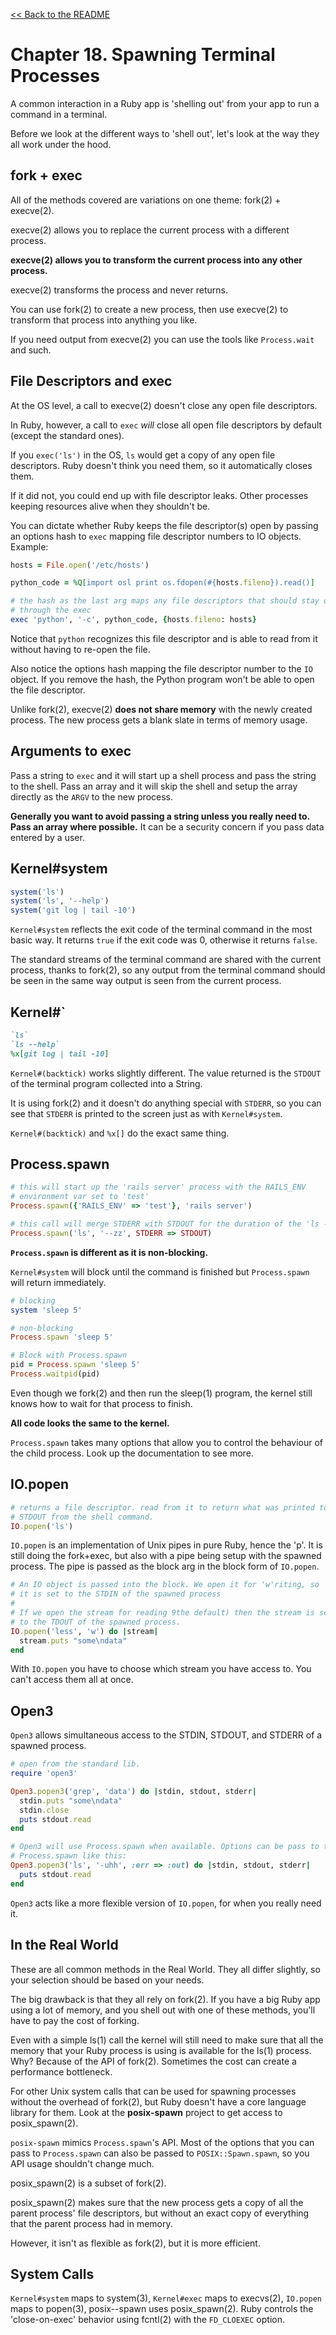 [&lt;&lt; Back to the README](README.md)

# Chapter 18. Spawning Terminal Processes

A common interaction in a Ruby app is 'shelling out' from your app to run a
command in a terminal.

Before we look at the different ways to 'shell out', let's look at the way
they all work under the hood.

## fork + exec

All of the methods covered are variations on one theme: fork(2) + execve(2).

execve(2) allows you to replace the current process with a different process.

**execve(2) allows you to transform the current process into any other 
process.**

execve(2) transforms the process and never returns.

You can use fork(2) to create a new process, then use execve(2) to transform
that process into anything you like.

If you need output from execve(2) you can use the tools like `Process.wait`
and such.

## File Descriptors and exec

At the OS level, a call to execve(2) doesn't close any open file descriptors.

In Ruby, however, a call to `exec` *will* close all open file descriptors by
default (except the standard ones).

If you `exec('ls')` in the OS, `ls` would get a copy of any open file
descriptors. Ruby doesn't think you need them, so it automatically closes them.

If it did not, you could end up with file descriptor leaks. Other processes
keeping resources alive when they shouldn't be.

You can dictate whether Ruby keeps the file descriptor(s) open by passing an
options hash to `exec` mapping file descriptor numbers to IO objects. Example:

```ruby
hosts = File.open('/etc/hosts')

python_code = %Q[import osl print os.fdopen(#{hosts.fileno}).read()]

# the hash as the last arg maps any file descriptors that should stay open
# through the exec
exec 'python', '-c', python_code, {hosts.fileno: hosts}
```

Notice that `python` recognizes this file descriptor and is able to read from
it without having to re-open the file.

Also notice the options hash mapping the file descriptor number to the `IO`
object. If you remove the hash, the Python program won't be able to open the
file descriptor.

Unlike fork(2), execve(2) **does not share memory** with the newly created
process. The new process gets a blank slate in terms of memory usage.

## Arguments to exec

Pass a string to `exec` and it will start up a shell process and pass the
string to the shell. Pass an array and it will skip the shell and setup the
array directly as the `ARGV` to the new process.

**Generally you want to avoid passing a string unless you really need to.
Pass an array where possible.** It can be a security concern if you pass data
entered by a user.

## Kernel#system

```ruby
system('ls')
system('ls', '--help')
system('git log | tail -10')
```

`Kernel#system` reflects the exit code of the terminal command in the most
basic way. It returns `true` if the exit code was 0, otherwise it returns
`false`.

The standard streams of the terminal command are shared with the current
process, thanks to fork(2), so any output from the terminal command should be
seen in the same way output is seen from the current process.

## Kernel#`

```ruby
`ls`
`ls --help`
%x[git log | tail -10]
```

`Kernel#(backtick)` works slightly different. The value returned is the
`STDOUT` of the terminal program collected into a String.

It is using fork(2) and it doesn't do anything special with `STDERR`, so you
can see that `STDERR` is printed to the screen just as with `Kernel#system`.

`Kernel#(backtick)` and `%x[]` do the exact same thing.

## Process.spawn

```ruby
# this will start up the 'rails server' process with the RAILS_ENV
# environment var set to 'test'
Process.spawn({'RAILS_ENV' => 'test'}, 'rails server')

# this call will merge STDERR with STDOUT for the duration of the 'ls --help'
Process.spawn('ls', '--zz', STDERR => STDOUT)
```

**`Process.spawn` is different as it is non-blocking.**

`Kernel#system` will block until the command is finished but `Process.spawn`
will return immediately.

```ruby
# blocking
system 'sleep 5'

# non-blocking
Process.spawn 'sleep 5'

# Block with Process.spawn
pid = Process.spawn 'sleep 5'
Process.waitpid(pid)
```

Even though we fork(2) and then run the sleep(1) program, the kernel still
knows how to wait for that process to finish.

**All code looks the same to the kernel.**

`Process.spawn` takes many options that allow you to control the behaviour
of the child process. Look up the documentation to see more.

## IO.popen

```ruby
# returns a file descriptor. read from it to return what was printed to
# STDOUT from the shell command.
IO.popen('ls')
```

`IO.popen` is an implementation of Unix pipes in pure Ruby, hence the 'p'.
It is still doing the fork+exec, but also with a pipe being setup with the
spawned process. The pipe is passed as the block arg in the block form of
`IO.popen`.

```ruby
# An IO object is passed into the block. We open it for 'w'riting, so
# it is set to the STDIN of the spawned process
#
# If we open the stream for reading 9the default) then the stream is set
# to the TDOUT of the spawned process.
IO.popen('less', 'w') do |stream|
  stream.puts "some\ndata"
end
```

With `IO.popen` you have to choose which stream you have access to. You can't
access them all at once.

## Open3

`Open3` allows simultaneous access to the STDIN, STDOUT, and STDERR of a
spawned process.

```ruby
# open from the standard lib.
require 'open3'

Open3.popen3('grep', 'data') do |stdin, stdout, stderr|
  stdin.puts "some\ndata"
  stdin.close
  puts stdout.read
end

# Open3 will use Process.spawn when available. Options can be pass to the
# Process.spawn like this:
Open3.popen3('ls', '-uhh', :err => :out) do |stdin, stdout, stderr|
  puts stdout.read
end
```

`Open3` acts like a more flexible version of `IO.popen`, for when you really
need it.

## In the Real World

These are all common methods in the Real World. They all differ slightly, so 
your selection should be based on your needs.

The big drawback is that they all rely on fork(2). If you have a big Ruby app
using a lot of memory, and you shell out with one of these methods, you'll
have to pay the cost of forking.

Even with a simple ls(1) call the kernel will still need to make sure that all
the memory that your Ruby process is using is available for the ls(1) process.
Why? Because of the API of fork(2). Sometimes the cost can create a
performance bottleneck.

For other Unix system calls that can be used for spawning processes without the
overhead of fork(2), but Ruby doesn't have a core language library for them.
Look at the **posix-spawn** project to get access to posix_spawn(2).

`posix-spawn` mimics `Process.spawn`'s API. Most of the options that you can
pass to `Process.spawn` can also be passed to `POSIX::Spawn.spawn`, so you
API usage shouldn't change much.

posix_spawn(2) is a subset of fork(2).

posix_spawn(2) makes sure that the new process gets a copy of all the parent
process' file descriptors, but without an exact copy of everything that the
parent process had in memory.

However, it isn't as flexible as fork(2), but it is more efficient.

## System Calls

`Kernel#system` maps to system(3), `Kernel#exec` maps to execvs(2),
`IO.popen` maps to popen(3), posix--spawn uses posix_spawn(2). Ruby controls
the 'close-on-exec' behavior using fcntl(2) with the `FD_CLOEXEC` option.
